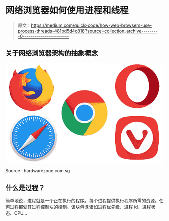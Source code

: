 # 网络浏览器如何使用进程和线程

> 原文：<https://medium.com/quick-code/how-web-browsers-use-process-threads-481bd5d4c818?source=collection_archive---------0----------------------->

## 关于网络浏览器架构的抽象概念

![](img/267c01caf1c054457bf3c655601e33d7.png)

Source : hardwarezone.com.sg

## 什么是过程？

简单地说，进程就是一个正在执行的程序。每个进程提供执行程序所需的资源。任何过程都受其过程控制块的控制。该块包含诸如进程优先级、进程 id、进程状态、CPU…